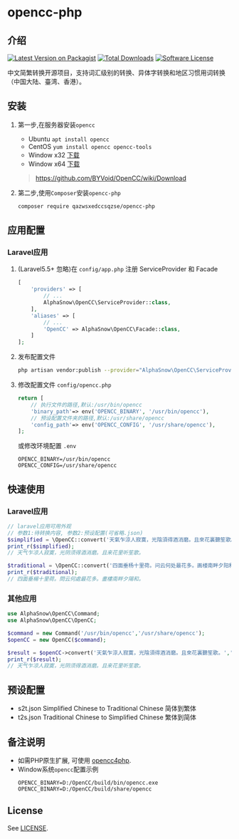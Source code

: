 # opencc-php
## 介绍
[![Latest Version on Packagist](https://img.shields.io/packagist/v/alphasnow/opencc-php.svg?style=flat-square)](https://packagist.org/packages/alphasnow/opencc-php)
[![Total Downloads](https://img.shields.io/packagist/dt/alphasnow/opencc-php.svg?style=flat-square)](https://packagist.org/packages/alphasnow/opencc-php)
[![Software License](https://img.shields.io/badge/license-MIT-brightgreen.svg?style=flat-square)](LICENSE)

中文简繁转换开源项目，支持词汇级别的转换、异体字转换和地区习惯用词转换（中国大陆、臺湾、香港）。  

## 安装
1. 第一步,在服务器安装`opencc`
    * Ubuntu `apt install opencc`  
    * CentOS `yum install opencc opencc-tools`  
    * Window x32 [下载](https://ci.appveyor.com/api/projects/Carbo/opencc/artifacts/OpenCC.zip?branch=master&job=Environment:%20nodejs_version=none;%20Platform:%20x86)
    * Window x64 [下载](https://ci.appveyor.com/api/projects/Carbo/opencc/artifacts/OpenCC.zip?branch=master&job=Environment:%20nodejs_version=none;%20Platform:%20x64)
      
    > https://github.com/BYVoid/OpenCC/wiki/Download

2. 第二步,使用`Composer`安装`opencc-php`
    ```bash
    composer require qazwsxedccsqzse/opencc-php
    ```

## 应用配置

### Laravel应用
1. (Laravel5.5+ 忽略)在 `config/app.php` 注册 ServiceProvider 和 Facade 
    ```php
    [
        'providers' => [
            // ...
            AlphaSnow\OpenCC\ServiceProvider::class,
        ],
        'aliases' => [
            // ...
            'OpenCC' => AlphaSnow\OpenCC\Facade::class,
        ]
    ];
    ```
2. 发布配置文件

    ```bash
    php artisan vendor:publish --provider="AlphaSnow\OpenCC\ServiceProvider"
    ```
    
3. 修改配置文件 `config/opencc.php`
    ```php
    return [
        // 执行文件的路径,默认:/usr/bin/opencc
        'binary_path'=> env('OPENCC_BINARY', '/usr/bin/opencc'),
        // 预设配置文件夹的路径,默认:/usr/share/opencc
        'config_path'=> env('OPENCC_CONFIG', '/usr/share/opencc'),
    ];
    ```
   或修改环境配置 `.env`
   ```
   OPENCC_BINARY=/usr/bin/opencc
   OPENCC_CONFIG=/usr/share/opencc
   ```

## 快速使用

### Laravel应用

```php
// laravel应用可用外观
// 参数1:待转换内容, 参数2:预设配置(可省略.json)
$simplified = \OpenCC::convert('天氣乍涼人寂寞，光陰須得酒消磨。且來花裏聽笙歌。','t2s.json');
print_r($simplified);
// 天气乍凉人寂寞，光阴须得酒消磨。且来花里听笙歌。

$traditional = \OpenCC::convert('四面垂杨十里荷。问云何处最花多。画楼南畔夕阳和。', 's2t');
print_r($traditional);
// 四面垂楊十里荷。問云何處最花多。畫樓南畔夕陽和。
```

### 其他应用

```php
use AlphaSnow\OpenCC\Command;
use AlphaSnow\OpenCC\OpenCC;

$command = new Command('/usr/bin/opencc','/usr/share/opencc');
$openCC = new OpenCC($command);

$result = $openCC->convert('天氣乍涼人寂寞，光陰須得酒消磨。且來花裏聽笙歌。','t2s.json');
print_r($result);
// 天气乍凉人寂寞，光阴须得酒消磨。且来花里听笙歌。
```

## 预设配置
- s2t.json Simplified Chinese to Traditional Chinese 简体到繁体
- t2s.json Traditional Chinese to Simplified Chinese 繁体到简体

## 备注说明
- 如需PHP原生扩展, 可使用 [opencc4php](https://github.com/nauxliu/opencc4php).
- Window系统`opencc`配置示例
    ```
    OPENCC_BINARY=D:/OpenCC/build/bin/opencc.exe
    OPENCC_BINARY=D:/OpenCC/build/share/opencc
    ```

## License
See [LICENSE](LICENSE).
